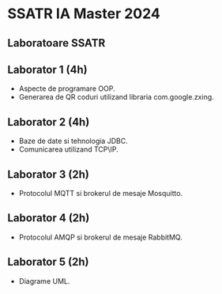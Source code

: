 # SSATR IA Master 2024

## Laboratoare SSATR

## Laborator 1 (4h)

- Aspecte de programare OOP. 
- Generarea de QR coduri utilizand libraria com.google.zxing.

## Laborator 2 (4h)

- Baze de date si tehnologia JDBC. 
- Comunicarea utilizand TCP\IP.

## Laborator 3 (2h)

- Protocolul MQTT si brokerul de mesaje Mosquitto.

## Laborator 4 (2h)

- Protocolul AMQP si brokerul de mesaje RabbitMQ.

## Laborator 5 (2h)

- Diagrame UML.